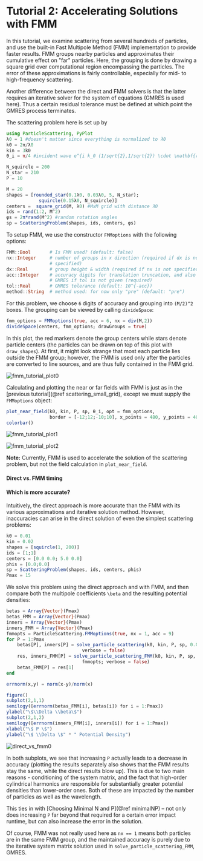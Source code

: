 # Tutorial 2: Accelerating Solutions with FMM

In this tutorial, we examine scattering from several hundreds of particles, and
use the built-in Fast Multipole Method (FMM) implementation to provide faster
results.
FMM groups nearby particles and approximates their cumulative effect on "far"
particles. Here, the grouping is done by drawing a square grid over computational
region encompassing the particles. The error of these approximations is fairly
controllable, especially for mid- to high-frequency scattering.

Another difference between the direct and FMM solvers is that the latter requires
an iterative solver for the system of equations (GMRES is used here). Thus a
certain residual tolerance must be defined at which point the GMRES process
terminates.

The scattering problem here is set up by

```julia
using ParticleScattering, PyPlot
λ0 = 1 #doesn't matter since everything is normalized to λ0
k0 = 2π/λ0
kin = 3k0
θ_i = π/4 #incident wave e^{i k_0 (1/sqrt{2},1/sqrt{2}) \cdot \mathbf{r}}

N_squircle = 200
N_star = 210
P = 10

M = 20
shapes = [rounded_star(0.1λ0, 0.03λ0, 5, N_star);
            squircle(0.15λ0, N_squircle)]
centers =  square_grid(M, λ0) #MxM grid with distance λ0
ids = rand(1:2, M^2)
φs = 2π*rand(M^2) #random rotation angles
sp = ScatteringProblem(shapes, ids, centers, φs)
```

To setup FMM, we use the constructor `FMMoptions` with the following options:

```julia
FMM::Bool       # Is FMM used? (default: false)
nx::Integer     # number of groups in x direction (required if dx is not
                # specified)
dx::Real        # group height & width (required if nx is not specified)
acc::Integer    # accuracy digits for translation truncation, and also for
                # GMRES if tol is not given (required)
tol::Real       # GMRES tolerance (default: 10^{-acc})
method::String  # method used: for now only "pre" (default: "pre")
```

For this problem, we choose ``6`` digits of accuracy and grouping into
``(M/2)^2`` boxes. The grouping can be viewed by calling `divideSpace`:

```julia
fmm_options = FMMoptions(true, acc = 6, nx = div(M,2))
divideSpace(centers, fmm_options; drawGroups = true)
```

In this plot, the red markers denote the group centers while stars denote
particle centers (the particles can be drawn on top of this plot with
`draw_shapes`). At first, it might look strange that most each particle lies
outside the FMM group; however, the FMM is used only after the particles are
converted to line sources, and are thus fully contained in the FMM grid.

![fmm_tutorial_plot0](./assets/fmm_tutorial_plot0.png)

Calculating and plotting the near or far fields with FMM is just as in the
[previous tutorial](@ref scattering_small_grid), except we must supply the
`FMMoptions` object:

```julia
plot_near_field(k0, kin, P, sp, θ_i, opt = fmm_options,
                border = [-12;12;-10;10], x_points = 480, y_points = 400)
colorbar()
```

![fmm_tutorial_plot1](./assets/fmm_tutorial_plot1.png)

![fmm_tutorial_plot2](./assets/fmm_tutorial_plot2.png)

**Note:**
Currently, FMM is used to accelerate the solution of the scattering problem,
but not the field calculation in `plot_near_field`.

#### Direct vs. FMM timing


#### Which is more accurate?
Intuitively, the direct approach is more accurate than the FMM with
its various approximations and iterative solution method. However, inaccuracies
can arise in the direct solution of even the simplest scattering problems:

```julia
k0 = 0.01
kin = 0.02
shapes = [squircle(1, 200)]
ids = [1;1]
centers = [0.0 0.0; 5.0 0.0]
phis = [0.0;0.0]
sp = ScatteringProblem(shapes, ids, centers, phis)
Pmax = 15
```

We solve this problem using the direct approach and with FMM, and then compare
both the multipole coefficients ``\beta`` and the resulting potential densities:

```julia
betas = Array{Vector}(Pmax)
betas_FMM = Array{Vector}(Pmax)
inners = Array{Vector}(Pmax)
inners_FMM = Array{Vector}(Pmax)
fmmopts = ParticleScattering.FMMoptions(true, nx = 1, acc = 9)
for P = 1:Pmax
	betas[P], inners[P] = solve_particle_scattering(k0, kin, P, sp, 0.0;
                            verbose = false)
	res, inners_FMM[P] = solve_particle_scattering_FMM(k0, kin, P, sp, 0.0,
                            fmmopts; verbose = false)
	betas_FMM[P] = res[1]
end

errnorm(x,y) = norm(x-y)/norm(x)

figure()
subplot(2,1,1)
semilogy([errnorm(betas_FMM[i], betas[i]) for i = 1:Pmax])
ylabel("\$\\Delta \\beta\$")
subplot(2,1,2)
semilogy([errnorm(inners_FMM[i], inners[i]) for i = 1:Pmax])
xlabel("\$ P \$")
ylabel("\$ \\Delta \$" * " Potential Density")
```
![direct_vs_fmm0](./assets/direct_vs_fmm0.png)

In both subplots, we see that increasing `P` actually leads to a decrease in
accuracy (plotting the results separately also shows that the FMM results stay
the same, while the direct results blow up). This is due to two main reasons -
conditioning of the system matrix, and the fact that high-order cylindrical
harmonics are responsible for substantially greater potential densities than
lower-order ones. Both of these are impacted by the number of particles as well
as the wavelength.

This ties in with [Choosing Minimal N and P](@ref minimalNP) &ndash; not only does
increasing `P` far beyond that required for a certain error impact runtime, but
can also increase the error in the solution.

Of course, FMM was not really used here as `nx == 1` means both particles are in
the same FMM group, and the maintained accuracy is purely due to the iterative
system matrix solution used in `solve_particle_scattering_FMM`, GMRES.
